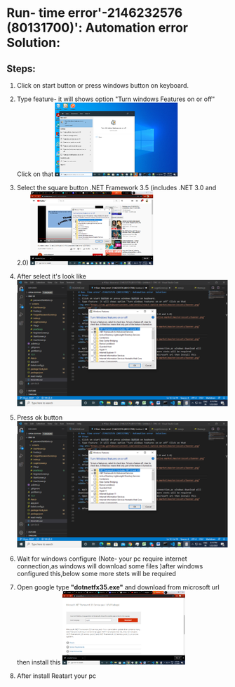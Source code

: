 # Run- time error'-2146232576 (80131700)': Automation error  Solution:
## Steps:
1. Click on start button or press windows button on keyboard.
2. Type feature- it will shows option "Turn windows Features on or off" Click on that
<img src="https://github.com/smppandi1998/Mobile-App-developement/blob/main/Calculator/util/first.png" width="280"><br />

3. Select the square button .NET Framework 3.5 (includes .NET 3.0 and 2.0)
    <img src="https://github.com/smppandi1998/Mobile-App-developement/blob/main/Calculator/util/second.png" width="280"><br />
4. After select it's look like
<img src="https://github.com/smppandi1998/Mobile-App-developement/blob/main/Calculator/util/third.png"><br />

5. Press ok button
<img src="https://github.com/smppandi1998/Mobile-App-developement/blob/main/Calculator/util/third.png"><br />

6. Wait for windows configure (Note- your pc require internet connection,as windows will download some files )after windows configured this,below some more stets will be required
7. Open google type <b>"dotnetfx35.exe"</b> and download from microsoft url then install this
<img src="https://github.com/smppandi1998/Mobile-App-developement/blob/main/Calculator/util/four.png" width="280"><br />

8. After install Reatart your pc



